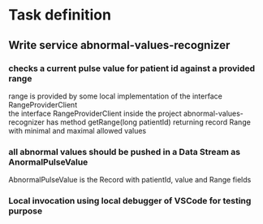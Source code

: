 # Task definition

## Write service abnormal-values-recognizer

### checks a current pulse value for patient id against a provided range

range is provided by some local implementation of the interface RangeProviderClient <br>
the interface RangeProviderClient inside the project abnormal-values-recognizer has method getRange(long patientId) returning record Range with minimal and maximal allowed values

### all abnormal values should be pushed in a Data Stream as AnormalPulseValue

AbnormalPulseValue is the Record with patientId, value and Range fields

### Local invocation using local debugger of VSCode for testing purpose
